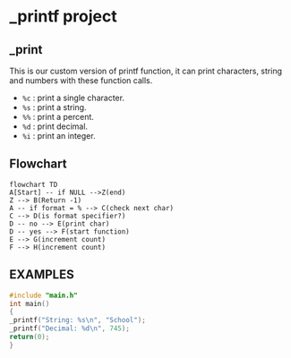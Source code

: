 # **_printf project**
**_print**
---
This is our custom version of printf function, it can print characters, string and numbers with these function calls.

* `%c` : print a single character.
* `%s` : print a string.
* `%%` : print a percent.
* `%d` : print decimal.
* `%i` : print an integer.


**Flowchart**
---

```mermaid
flowchart TD
A[Start] -- if NULL -->Z(end)
Z --> B(Return -1)
A -- if format = % --> C(check next char)
C --> D(is format specifier?)
D -- no --> E(print char)
D -- yes --> F(start function)
E --> G(increment count)
F --> H(increment count)

```
**EXAMPLES**
---

```c
#include "main.h"
int main()
{
_printf("String: %s\n", "School");
_printf("Decimal: %d\n", 745);
return(0);
}
